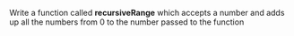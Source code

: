 <p>Write a function called <strong>recursiveRange</strong> which accepts a number and adds up all the numbers from 0 to the number passed to the function&nbsp;</p>